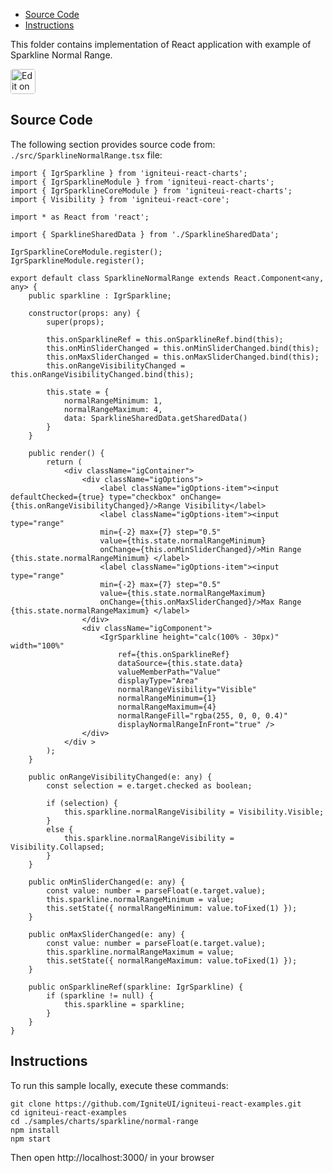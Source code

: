 <!-- NOTE: do not change this file because it will be auto re-generated from template file: -->
<!-- https://github.com/IgniteUI/igniteui-react-examples/tree/master/templates/sample/ReadMe.md -->

<!-- ## Table of Contents -->
<!-- - [Sample Preview](#Sample-Preview) -->
- [Source Code](#Source-Code)
- [Instructions](#Instructions)

This folder contains implementation of React application with example of Sparkline Normal Range.
<!-- in the Sparkline component -->
<!-- [Sparkline](https://infragistics.com/Reactsite/components/sparkline.html) -->

<html lang="en" xmlns="http://www.w3.org/1999/xhtml">
    <body>
        <a target="_blank" href="https://codesandbox.io/s/github/IgniteUI/igniteui-react-examples/tree/master/samples/charts/sparkline/normal-range?fontsize=14&hidenavigation=1&theme=dark&view=preview&file=/src/SparklineNormalRange.tsx" rel="noopener noreferrer">
            <img height="40px" style="border-radius: 0.25rem" alt="Edit on CodeSandbox" src="https://static.infragistics.com/xplatform/images/sandbox/code.png"/>
        </a>
        <!-- <a target="_blank"
href="https://codesandbox.io/s/github/IgniteUI/igniteui-react-examples/tree/master/samples/maps/geo-map/binding-csv-points?fontsize=14&hidenavigation=1&theme=dark&view=preview">
            <img alt="Edit Sample" src="https://codesandbox.io/static/img/play-codesandbox.svg"/>
        </a> -->
        <!-- <a target="_blank" style="margin-left: 0.5rem"
href="https://codesandbox.io/embed/github/IgniteUI/igniteui-react-examples/tree/master/samples/charts/sparkline/normal-range?fontsize=14&hidenavigation=1&theme=dark&view=preview&file=/src/SparklineNormalRange.tsx">
            <img height="40px" style="border-radius: 5px" alt="View on CodeSandbox" src="https://static.infragistics.com/xplatform/images/sandbox/view.png"/>
        </a> -->
        <!-- <a target="_blank"
href="https://codesandbox.io/embed/github/IgniteUI/igniteui-react-examples/tree/master/samples/maps/geo-map/binding-csv-points?fontsize=14&hidenavigation=1&theme=dark&view=preview">
            <img alt="View on CodeSandbox" src="https://static.infragistics.com/xplatform/images/sandbox/view.png"/>
        </a>
https://codesandbox.io/embed/react-treemap-overview-rtb45
https://codesandbox.io/static/img/play-codesandbox.svg
https://codesandbox.io/embed/react-treemap-overview-rtb45?view=browser -->
    </body>
</html>

<!-- ## Sample Preview -->

<!-- <iframe
  src="https://codesandbox.io/embed/github/IgniteUI/igniteui-react-examples/tree/master/samples/charts/sparkline/normal-range?fontsize=14&hidenavigation=1&theme=dark&view=preview&file=/src/SparklineNormalRange.tsx"
  style="width:100%; height:400px; border:0; border-radius: 4px; overflow:hidden;"
  allow="accelerometer; ambient-light-sensor; camera; encrypted-media; geolocation; gyroscope; hid; microphone; midi; payment; usb; vr"
  sandbox="allow-forms allow-modals allow-popups allow-presentation allow-same-origin allow-scripts"
></iframe> -->

## Source Code

The following section provides source code from:
`./src/SparklineNormalRange.tsx` file:

```tsx
import { IgrSparkline } from 'igniteui-react-charts';
import { IgrSparklineModule } from 'igniteui-react-charts';
import { IgrSparklineCoreModule } from 'igniteui-react-charts';
import { Visibility } from 'igniteui-react-core';

import * as React from 'react';

import { SparklineSharedData } from './SparklineSharedData';

IgrSparklineCoreModule.register();
IgrSparklineModule.register();

export default class SparklineNormalRange extends React.Component<any, any> {
    public sparkline : IgrSparkline;

    constructor(props: any) {
        super(props);

        this.onSparklineRef = this.onSparklineRef.bind(this);
        this.onMinSliderChanged = this.onMinSliderChanged.bind(this);
        this.onMaxSliderChanged = this.onMaxSliderChanged.bind(this);
        this.onRangeVisibilityChanged = this.onRangeVisibilityChanged.bind(this);

        this.state = {
            normalRangeMinimum: 1,
            normalRangeMaximum: 4,
            data: SparklineSharedData.getSharedData()
        }
    }

    public render() {
        return (
            <div className="igContainer">
                <div className="igOptions">
                    <label className="igOptions-item"><input defaultChecked={true} type="checkbox" onChange={this.onRangeVisibilityChanged}/>Range Visibility</label>
                    <label className="igOptions-item"><input type="range"
                    min={-2} max={7} step="0.5"
                    value={this.state.normalRangeMinimum}
                    onChange={this.onMinSliderChanged}/>Min Range {this.state.normalRangeMinimum} </label>
                    <label className="igOptions-item"><input type="range"
                    min={-2} max={7} step="0.5"
                    value={this.state.normalRangeMaximum}
                    onChange={this.onMaxSliderChanged}/>Max Range {this.state.normalRangeMaximum} </label>
                </div>
                <div className="igComponent">
                    <IgrSparkline height="calc(100% - 30px)" width="100%"
                        ref={this.onSparklineRef}
                        dataSource={this.state.data}
                        valueMemberPath="Value"
                        displayType="Area"
                        normalRangeVisibility="Visible"
                        normalRangeMinimum={1}
                        normalRangeMaximum={4}
                        normalRangeFill="rgba(255, 0, 0, 0.4)"
                        displayNormalRangeInFront="true" />
                </div>
            </div >
        );
    }

    public onRangeVisibilityChanged(e: any) {
        const selection = e.target.checked as boolean;

        if (selection) {
            this.sparkline.normalRangeVisibility = Visibility.Visible;
        }
        else {
            this.sparkline.normalRangeVisibility = Visibility.Collapsed;
        }
    }

    public onMinSliderChanged(e: any) {
        const value: number = parseFloat(e.target.value);
        this.sparkline.normalRangeMinimum = value;
        this.setState({ normalRangeMinimum: value.toFixed(1) });
    }

    public onMaxSliderChanged(e: any) {
        const value: number = parseFloat(e.target.value);
        this.sparkline.normalRangeMaximum = value;
        this.setState({ normalRangeMaximum: value.toFixed(1) });
    }

    public onSparklineRef(sparkline: IgrSparkline) {
        if (sparkline != null) {
            this.sparkline = sparkline;
        }
    }
}

```

## Instructions
To run this sample locally, execute these commands:

```
git clone https://github.com/IgniteUI/igniteui-react-examples.git
cd igniteui-react-examples
cd ./samples/charts/sparkline/normal-range
npm install
npm start

```

Then open http://localhost:3000/ in your browser

